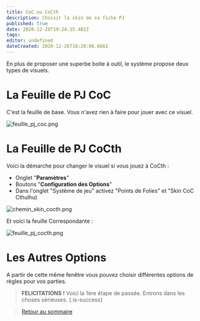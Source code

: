 ```yaml
---
title: CoC ou CoCth
description: Choisir la skin de sa fiche PJ
published: true
date: 2020-12-26T19:24:15.482Z
tags: 
editor: undefined
dateCreated: 2020-12-26T18:20:06.666Z
---
```


En plus de proposer une superbe boite à outil, le système propose deux types de visuels.

# La Feuille de PJ CoC
C'est la feuille de base. 
Vous n'avez rien à faire pour jouer avec ce visuel.

![feuille_pj_coc.png](/images/chroniques-oubliées-contemporain/feuille_pj_coc.png)

# La Feuille de PJ CoCth
Voici la démarche pour changer le visuel si vous jouez à CoCth :
- Onglet "**Paramètres**"
- Boutons "**Configuration des Options**"
- Dans l'onglet "Système de jeu" activez "Points de Folies" et "Skin CoC Cthulhu)

![chemin_skin_cocth.png](/images/chroniques-oubliées-contemporain/chemin_skin_cocth.png)

Et voici la feuille Correspondante :

![feuille_pj_cocth.png](/images/chroniques-oubliées-contemporain/feuille_pj_cocth.png)

# Les Autres Options
A partir de cette même fenêtre vous pouvez choisir différentes options de règles pour vos parties.

> **FELICITATIONS !** Voici la 1ère étape de passée. Entrons dans les choses sérieuses.
{.is-success}

> [Retour au sommaire](/fr/systemes/Chroniques-Oubliées-Contemporain)